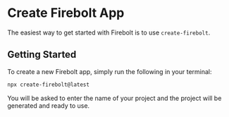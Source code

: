 # Create Firebolt App

The easiest way to get started with Firebolt is to use `create-firebolt`.

## Getting Started

To create a new Firebolt app, simply run the following in your terminal:

```sh
npx create-firebolt@latest
```

You will be asked to enter the name of your project and the project will be generated and ready to use.
